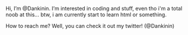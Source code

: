 Hi, I’m @Dankinin.
I’m interested in coding and stuff, even tho i'm a total noob at this...
btw, i am currently start to learn html or something.

How to reach me? Well, you can check it out my twitter! (@Dankinin)

<!---
Dankinh0/Dankinh0 is a ✨ special ✨ repository because its `README.md` (this file) appears on your GitHub profile.
You can click the Preview link to take a look at your changes.
--->
